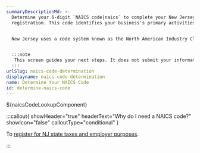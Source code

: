 ```yaml
---
summaryDescriptionMd: >-
  Determine your 6-digit `NAICS code|naics` to complete your New Jersey tax
  registration. This code identifies your business's primary activities.


  New Jersey uses a code system known as the North American Industry Classification System (NAICS).


  :::note
   This screen guides your next steps. It does not submit your information for registration.
  :::
urlSlug: naics-code-determination
displayname: naics-code-determination
name: Determine Your NAICS Code
id: determine-naics-code
---
```


${naicsCodeLookupComponent}

:::callout{ showHeader="true" headerText="Why do I need a NAICS code?" showIcon="false" calloutType="conditional" }

To [register for NJ state taxes and employer purposes](/tasks/register-for-taxes).

:::
